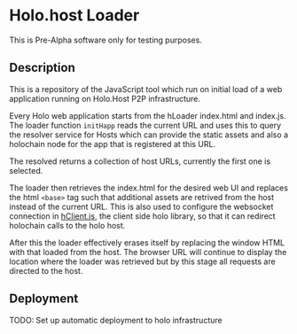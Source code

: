 # Holo.host Loader

This is Pre-Alpha software only for testing purposes.

## Description

This is a repository of the JavaScript tool which run on initial load of a web application running on Holo.Host P2P infrastructure.

Every Holo web application starts from the hLoader index.html and index.js. The loader function `initHapp` reads the current URL and uses this to query the resolver service for Hosts which can provide the static assets and also a holochain node for the app that is registered at this URL.

The resolved returns a collection of host URLs, currently the first one is selected.

The loader then retrieves the index.html for the desired web UI and replaces the html `<base>` tag such that additional assets are retrived from the host instead of the current URL. This is also used to configure the websocket connection in [hClient.js](https://github.com/Holo-Host/hClient.js/), the client side holo library, so that it can redirect holochain calls to the holo host.

After this the loader effectively erases itself by replacing the window HTML with that loaded from the host. The browser URL will continue to display the location where the loader was retrieved but by this stage all requests are directed to the host.

## Deployment

TODO: Set up automatic deployment to holo infrastructure

